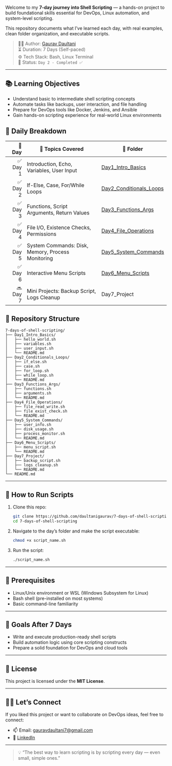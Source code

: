 Welcome to my **7-day journey into Shell Scripting** — a hands-on project to build foundational skills essential for DevOps, Linux automation, and system-level scripting.

This repository documents what I’ve learned each day, with real examples, clean folder organization, and executable scripts.

> 👨‍💻 Author: [Gaurav Daultani](https://www.linkedin.com/in/gauravdaultani)  
> ⏳ Duration: 7 Days (Self-paced)  
> ⚙️ Tech Stack: Bash, Linux Terminal  
> 🔗 Status: `Day 2 - Completed ✅`

---

## 📚 Learning Objectives

- Understand basic to intermediate shell scripting concepts
- Automate tasks like backups, user interaction, and file handling
- Prepare for DevOps tools like Docker, Jenkins, and Ansible
- Gain hands-on scripting experience for real-world Linux environments

## 📅 Daily Breakdown

| 📆 Day  | 📌 Topics Covered                                  | 📁 Folder |
|--------:|---------------------------------------------------|-----------|
| ✅ Day 1 | Introduction, Echo, Variables, User Input           | [Day1_Intro_Basics](./Day1_Intro_Basics) |
| ✅ Day 2 | If-Else, Case, For/While Loops                     | [Day2_Conditionals_Loops](./Day2_Conditionals_Loops) |
| ✅ Day 3 | Functions, Script Arguments, Return Values          | [Day3_Functions_Args](./Day3_Functions_Args) |
| ✅ Day 4 | File I/O, Existence Checks, Permissions             | [Day4_File_Operations](./Day4_File_Operations) |
| ✅ Day 5 | System Commands: Disk, Memory, Process Monitoring   | [Day5_System_Commands](./Day5_System_Commands) |
| ✅ Day 6 | Interactive Menu Scripts                            | [Day6_Menu_Scripts](./Day6_Menu_Scripts) |
| 🔜 Day 7 | Mini Projects: Backup Script, Logs Cleanup          | Day7_Project |


## 📂 Repository Structure

```
7-days-of-shell-scripting/
├── Day1_Intro_Basics/
│   ├── hello_world.sh
│   ├── variables.sh
│   ├── user_input.sh
│   └── README.md
├── Day2_Conditionals_Loops/
│   ├── if_else.sh
│   ├── case.sh
│   ├── for_loop.sh
│   ├── while_loop.sh
│   └── README.md
├── Day3_Functions_Args/
│   ├── functions.sh
│   ├── arguments.sh
│   └── README.md
├── Day4_File_Operations/
│   ├── file_read_write.sh
│   ├── file_exist_check.sh
│   └── README.md
├── Day5_System_Commands/
│   ├── user_info.sh
│   ├── disk_usage.sh
│   ├── process_monitor.sh
│   └── README.md
├── Day6_Menu_Scripts/
│   ├── menu_script.sh
│   └── README.md
├── Day7_Project/
│   ├── backup_script.sh
│   ├── logs_cleanup.sh
│   └── README.md
└── README.md
```

---

## 🧪 How to Run Scripts

1. Clone this repo:
   ```bash
   git clone https://github.com/daultanigaurav/7-days-of-shell-scripting.git
   cd 7-days-of-shell-scripting
   ```

2. Navigate to the day’s folder and make the script executable:
   ```bash
   chmod +x script_name.sh
   ```

3. Run the script:
   ```bash
   ./script_name.sh
   ```

---

## 📌 Prerequisites

- Linux/Unix environment or WSL (Windows Subsystem for Linux)
- Bash shell (pre-installed on most systems)
- Basic command-line familiarity

---

## 🎯 Goals After 7 Days

- Write and execute production-ready shell scripts
- Build automation logic using core scripting constructs
- Prepare a solid foundation for DevOps and cloud tools

---

## 📄 License

This project is licensed under the **MIT License**.

---

## 🙋‍♂️ Let’s Connect

If you liked this project or want to collaborate on DevOps ideas, feel free to connect:

- 📫 Email: [gauravdaultani7@gmail.com](mailto:gauravdaultani7@gmail.com)
- 💼 [LinkedIn](https://www.linkedin.com/in/daultanigaurav)

---

> 💡 “The best way to learn scripting is by scripting every day — even small, simple ones.”
